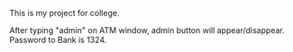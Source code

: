 This is my project for college.

After typing "admin" on ATM window, admin button will appear/disappear.
Password to Bank is 1324.

